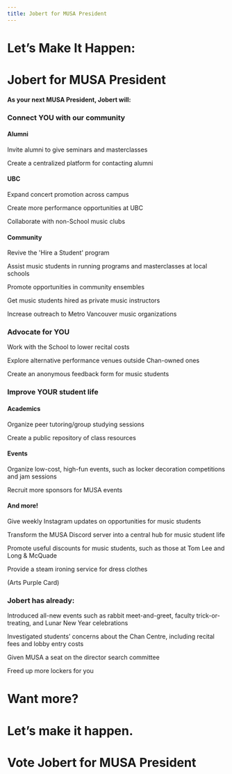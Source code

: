```yaml
---
title: Jobert for MUSA President
---
```

# Let’s Make It Happen:  
# Jobert for MUSA President
#### As your next MUSA President, Jobert will:
### Connect YOU with our community
#### Alumni
Invite alumni to give seminars and masterclasses

Create a centralized platform for contacting alumni

#### UBC
Expand concert promotion across campus

Create more performance opportunities at UBC

Collaborate with non-School music clubs

#### Community
Revive the 'Hire a Student' program

Assist music students in running programs and masterclasses at local schools

Promote opportunities in community ensembles

Get music students hired as private music instructors

Increase outreach to Metro Vancouver music organizations

### Advocate for YOU
Work with the School to lower recital costs

Explore alternative performance venues outside Chan-owned ones

Create an anonymous feedback form for music students

### Improve YOUR student life
#### Academics
Organize peer tutoring/group studying sessions

Create a public repository of class resources

#### Events
Organize low-cost, high-fun events, such as locker decoration competitions and jam sessions

Recruit more sponsors for MUSA events
#### And more!
Give weekly Instagram updates on opportunities for music students

Transform the MUSA Discord server into a central hub for music student life

Promote useful discounts for music students, such as those at Tom Lee and Long & McQuade

Provide a steam ironing service for dress clothes

(Arts Purple Card)

### Jobert has already:
Introduced all-new events such as rabbit meet-and-greet, faculty trick-or-treating, and Lunar New Year celebrations

Investigated students’ concerns about the Chan Centre, including recital fees and lobby entry costs

Given MUSA a seat on the director search committee

Freed up more lockers for you

# Want more?  
# Let’s make it happen.  
# Vote Jobert for MUSA President
